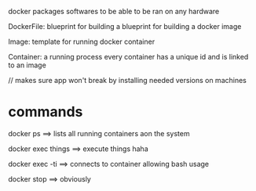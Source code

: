 docker packages softwares to be able to be ran on any hardware

DockerFile: blueprint for building a blueprint for building a docker image

Image: template for running docker container

Container: a running process
every container has a unique id and is linked to an image

// makes sure app won't break by installing needed versions on machines

# commands

docker ps ==> lists all running containers aon the system

docker exec things ==> execute things haha

docker exec -ti ==> connects to container allowing bash usage

docker stop ==> obviously
